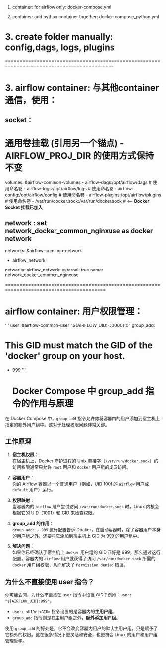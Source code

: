 1. container: 
for airflow only:
docker-compose.yml

2. container: add python container together:
docker-compose_python.yml

# 3. create folder manually: config,dags, logs, plugins
============================================================================================
# 3. airflow container: 与其他container 通信，使用：
## socket：

  # 通用卷挂载 (引用另一个锚点) - AIRFLOW_PROJ_DIR 的使用方式保持不变
  volumes: &airflow-common-volumes
    - airflow-dags:/opt/airflow/dags # 使用命名卷
    - airflow-logs:/opt/airflow/logs # 使用命名卷
    - airflow-config:/opt/airflow/config # 使用命名卷
    - airflow-plugins:/opt/airflow/plugins # 使用命名卷
    - /var/run/docker.sock:/var/run/docker.sock # <-- **Docker Socket 挂载已加入**

## network : set network_docker_common_nginxuse as docker network

networks: &airflow-common-network                                                                                                                                                                                 
 - airflow_network


networks:
  airflow_network:
    external: true
    name: network_docker_common_nginxuse
   

=========================================================================================
# airflow container: 用户权限管理：
'''
user: &airflow-common-user
  "${AIRFLOW_UID:-50000}:0"
group_add:
  # This GID must match the GID of the 'docker' group on your host.
  - 999
    '''
    # Docker Compose 中 group_add 指令的作用与原理

在 Docker Compose 中，`group_add` 指令允许你将容器内的用户添加到宿主机上指定的额外用户组中。这对于处理权限问题非常关键。

## 工作原理

1. **宿主机权限**：  
   在宿主机上，Docker 守护进程的 Unix 套接字（`/var/run/docker.sock`）的访问权限通常只允许 `root` 用户和 `docker` 用户组的成员访问。

2. **容器用户**：  
   你的 Airflow 容器以一个普通用户（例如，UID 1001 的 `airflow` 用户或 `default` 用户）运行。

3. **权限映射**：  
   当容器内的 `airflow` 用户尝试访问 `/var/run/docker.sock` 时，Linux 内核会根据它的 UID（1001）和 GID 来检查权限。

4. **group_add 的作用**：  
   `group_add: - 999` 这行配置告诉 Docker，在启动容器时，除了容器用户本身的用户组之外，还要将它添加到宿主机上 GID 为 999 的用户组中。

5. **解决问题**：  
   如果你已经确认了宿主机上 `docker` 用户组的 GID 正好是 999，那么通过这行配置，容器内的 `airflow` 用户就获得了访问 `/var/run/docker.sock` 所需的 `docker` 用户组权限，从而解决了 `Permission denied` 错误。

## 为什么不直接使用 user 指令？

你可能会问，为什么不直接在 `user` 指令中设置 GID？例如：`user: "${AIRFLOW_UID}:999"`。

- `user: <UID>:<GID>` 指令设置的是容器内的**主用户组**。
- `group_add` 指令则是在主用户组之外，**额外添加用户组**。

使用 `group_add` 的好处是，它不会改变容器内用户的默认主用户组，只是赋予了它额外的权限。这在很多情况下更灵活和安全，也更符合 Linux 的用户和用户组管理哲学。
